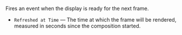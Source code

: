 Fires an event when the display is ready for the next frame.

   - `Refreshed at Time` — The time at which the frame will be rendered, measured in seconds since the composition started.
